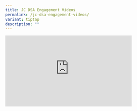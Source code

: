 ```yaml
---
title: JC DSA Engagement Videos
permalink: /jc-dsa-engagement-videos/
variant: tiptap
description: ""
---
```

<div class="iframe-wrapper">
<iframe height="225" width="400" allowfullscreen="true" frameborder="0" src="https://www.youtube.com/embed/NDlDcmXdEVU?rel=0&amp;modestbranding=1&amp;autohide=1"></iframe>
</div>
<p></p>
<p></p>
<p></p>